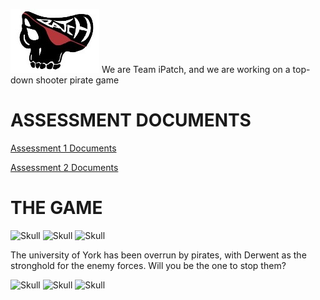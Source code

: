 ![Logo](teamlogo.jpeg) We are Team iPatch, and we are working on a top-down shooter pirate game

# ASSESSMENT DOCUMENTS

[Assessment 1 Documents](./Assessment-1/assessment1.html)

[Assessment 2 Documents](./Assessment-1/assessment1.html)

# THE GAME

![Skull](http://bestanimations.com/Humans/SkullBones/skull-bones-animated-gif-1.gif) ![Skull](http://bestanimations.com/Humans/SkullBones/skull-bones-animated-gif-1.gif) ![Skull](http://bestanimations.com/Humans/SkullBones/skull-bones-animated-gif-1.gif)

The university of York has been overrun by pirates, with Derwent as the stronghold for the enemy forces. Will you be the one to stop them?

![Skull](http://bestanimations.com/Humans/SkullBones/skull-bones-animated-gif-1.gif) ![Skull](http://bestanimations.com/Humans/SkullBones/skull-bones-animated-gif-1.gif) ![Skull](http://bestanimations.com/Humans/SkullBones/skull-bones-animated-gif-1.gif)
